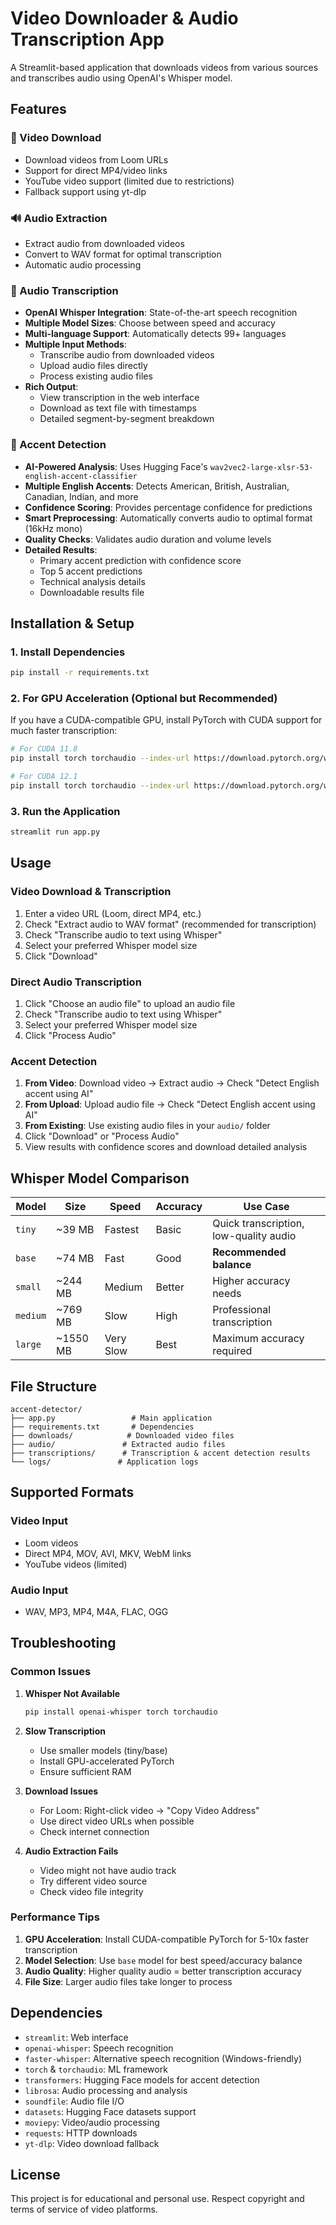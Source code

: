 # Video Downloader & Audio Transcription App

A Streamlit-based application that downloads videos from various sources and transcribes audio using OpenAI's Whisper model.

## Features

### 🎥 Video Download
- Download videos from Loom URLs
- Support for direct MP4/video links
- YouTube video support (limited due to restrictions)
- Fallback support using yt-dlp

### 🔊 Audio Extraction
- Extract audio from downloaded videos
- Convert to WAV format for optimal transcription
- Automatic audio processing

### 📝 Audio Transcription
- **OpenAI Whisper Integration**: State-of-the-art speech recognition
- **Multiple Model Sizes**: Choose between speed and accuracy
- **Multi-language Support**: Automatically detects 99+ languages
- **Multiple Input Methods**: 
  - Transcribe audio from downloaded videos
  - Upload audio files directly
  - Process existing audio files
- **Rich Output**: 
  - View transcription in the web interface
  - Download as text file with timestamps
  - Detailed segment-by-segment breakdown

### 🎯 Accent Detection
- **AI-Powered Analysis**: Uses Hugging Face's `wav2vec2-large-xlsr-53-english-accent-classifier`
- **Multiple English Accents**: Detects American, British, Australian, Canadian, Indian, and more
- **Confidence Scoring**: Provides percentage confidence for predictions
- **Smart Preprocessing**: Automatically converts audio to optimal format (16kHz mono)
- **Quality Checks**: Validates audio duration and volume levels
- **Detailed Results**: 
  - Primary accent prediction with confidence score
  - Top 5 accent predictions
  - Technical analysis details
  - Downloadable results file

## Installation & Setup

### 1. Install Dependencies

```bash
pip install -r requirements.txt
```

### 2. For GPU Acceleration (Optional but Recommended)

If you have a CUDA-compatible GPU, install PyTorch with CUDA support for much faster transcription:

```bash
# For CUDA 11.8
pip install torch torchaudio --index-url https://download.pytorch.org/whl/cu118

# For CUDA 12.1
pip install torch torchaudio --index-url https://download.pytorch.org/whl/cu121
```

### 3. Run the Application

```bash
streamlit run app.py
```

## Usage

### Video Download & Transcription
1. Enter a video URL (Loom, direct MP4, etc.)
2. Check "Extract audio to WAV format" (recommended for transcription)
3. Check "Transcribe audio to text using Whisper"
4. Select your preferred Whisper model size
5. Click "Download"

### Direct Audio Transcription
1. Click "Choose an audio file" to upload an audio file
2. Check "Transcribe audio to text using Whisper"
3. Select your preferred Whisper model size
4. Click "Process Audio"

### Accent Detection
1. **From Video**: Download video → Extract audio → Check "Detect English accent using AI"
2. **From Upload**: Upload audio file → Check "Detect English accent using AI"
3. **From Existing**: Use existing audio files in your `audio/` folder
4. Click "Download" or "Process Audio"
5. View results with confidence scores and download detailed analysis

## Whisper Model Comparison

| Model | Size | Speed | Accuracy | Use Case |
|-------|------|-------|----------|----------|
| `tiny` | ~39 MB | Fastest | Basic | Quick transcription, low-quality audio |
| `base` | ~74 MB | Fast | Good | **Recommended balance** |
| `small` | ~244 MB | Medium | Better | Higher accuracy needs |
| `medium` | ~769 MB | Slow | High | Professional transcription |
| `large` | ~1550 MB | Very Slow | Best | Maximum accuracy required |

## File Structure

```
accent-detector/
├── app.py                 # Main application
├── requirements.txt       # Dependencies
├── downloads/            # Downloaded video files
├── audio/               # Extracted audio files
├── transcriptions/      # Transcription & accent detection results
└── logs/               # Application logs
```

## Supported Formats

### Video Input
- Loom videos
- Direct MP4, MOV, AVI, MKV, WebM links
- YouTube videos (limited)

### Audio Input
- WAV, MP3, MP4, M4A, FLAC, OGG

## Troubleshooting

### Common Issues

1. **Whisper Not Available**
   ```bash
   pip install openai-whisper torch torchaudio
   ```

2. **Slow Transcription**
   - Use smaller models (tiny/base)
   - Install GPU-accelerated PyTorch
   - Ensure sufficient RAM

3. **Download Issues**
   - For Loom: Right-click video → "Copy Video Address"
   - Use direct video URLs when possible
   - Check internet connection

4. **Audio Extraction Fails**
   - Video might not have audio track
   - Try different video source
   - Check video file integrity

### Performance Tips

1. **GPU Acceleration**: Install CUDA-compatible PyTorch for 5-10x faster transcription
2. **Model Selection**: Use `base` model for best speed/accuracy balance
3. **Audio Quality**: Higher quality audio = better transcription accuracy
4. **File Size**: Larger audio files take longer to process

## Dependencies

- `streamlit`: Web interface
- `openai-whisper`: Speech recognition
- `faster-whisper`: Alternative speech recognition (Windows-friendly)
- `torch` & `torchaudio`: ML framework
- `transformers`: Hugging Face models for accent detection
- `librosa`: Audio processing and analysis
- `soundfile`: Audio file I/O
- `datasets`: Hugging Face datasets support
- `moviepy`: Video/audio processing
- `requests`: HTTP downloads
- `yt-dlp`: Video download fallback

## License

This project is for educational and personal use. Respect copyright and terms of service of video platforms.
